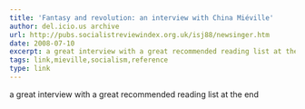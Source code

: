 ```yaml
---
title: 'Fantasy and revolution: an interview with China Miéville'
author: del.icio.us archive
url: http://pubs.socialistreviewindex.org.uk/isj88/newsinger.htm
date: 2008-07-10
excerpt: a great interview with a great recommended reading list at the end
tags: link,mieville,socialism,reference
type: link
---
```

a great interview with a great recommended reading list at the end